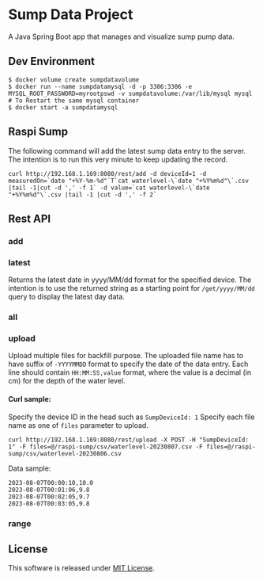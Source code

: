 # Sump Data Project
A Java Spring Boot app that manages and visualize sump pump data.

## Dev Environment
```
$ docker volume create sumpdatavolume
$ docker run --name sumpdatamysql -d -p 3306:3306 -e MYSQL_ROOT_PASSWORD=myrootpswd -v sumpdatavolume:/var/lib/mysql mysql
# To Restart the same mysql container
$ docker start -a sumpdatamysql  
```


## Raspi Sump

The following command will add the latest sump data entry to the server.
The intention is to run this very minute to keep updating the record.
```
curl http://192.168.1.169:8080/rest/add -d deviceId=1 -d measuredOn=`date "+%Y-%m-%d"`T`cat waterlevel-\`date "+%Y%m%d"\`.csv  |tail -1|cut -d ',' -f 1` -d value=`cat waterlevel-\`date "+%Y%m%d"\`.csv |tail -1 |cut -d ',' -f 2`
```

## Rest API
### add
### latest
Returns the latest date in yyyy/MM/dd format for the specified device. The intention is to use the returned string as a starting point for `/get/yyyy/MM/dd` query to display the latest day data.
### all
### upload
Upload multiple files for backfill purpose. The uploaded file name has to have suffix of `-YYYYMMDD` format to specify the date of the data entry. 
Each line should contain `HH:MM:SS,value` format, where the value is a decimal (in cm) for the depth of the water level.
#### Curl sample:
Specify the device ID in the head such as `SumpDeviceId: 1`
Specify each file name as one of `files` parameter to upload. 
```shell
curl http://192.168.1.169:8080/rest/upload -X POST -H "SumpDeviceId: 1" -F files=@/raspi-sump/csv/waterlevel-20230807.csv -F files=@/raspi-sump/csv/waterlevel-20230806.csv
```
Data sample:
```
2023-08-07T00:00:10,10.0
2023-08-07T00:01:06,9.8
2023-08-07T00:02:05,9.7
2023-08-07T00:03:05,9.8
```

### range

## License
This software is released under [MIT License](https://github.com/ntamagawa/sumpdata/blob/main/LICENSE).